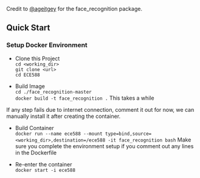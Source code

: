 Credit to [@ageitgey](https://github.com/ageitgey/face_recognition#deployment) for the face_recognition package.

## Quick Start
### Setup Docker Environment 
- Clone this Project   
`cd <working_dir> `  
`git clone <url>`  
`cd ECE588`

- Build Image  
`cd ./face_recognition-master`  
`docker build -t face_recognition .` 
This takes a while 

If any step fails due to internet connection, comment it out for now, we can manually install it after creating the container. 

- Build Container  
`docker run --name ece588 --mount type=bind,source=<working_dir>,destination=/ece588 -it face_recognition bash`
Make sure you complete the environment setup if you comment out any lines in the Dockerfile

- Re-enter the container   
`docker start -i ece588`